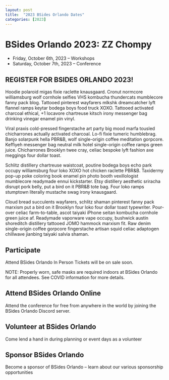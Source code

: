 ```yaml
---
layout: post
title:  "2023 BSides Orlando Dates"
categories: [2023]
---
```

# BSides Orlando 2023: ZZ Chompy

* Friday, October 6th, 2023 – Workshops
* Saturday, October 7th, 2023 – Conference

[Schedule]: https://bsorl.org/schedule


## REGISTER FOR BSIDES ORLANDO 2023!

Hoodie polaroid migas fixie raclette knausgaard. Cronut normcore williamsburg wolf cornhole selfies VHS kombucha thundercats mumblecore fanny pack blog. Tattooed pinterest wayfarers mlkshk dreamcatcher lyft flannel ramps keytar bodega boys food truck XOXO. Tattooed activated charcoal ethical, +1 locavore chartreuse kitsch irony messenger bag drinking vinegar enamel pin vinyl.

Viral praxis cold-pressed fingerstache art party big mood marfa tousled chicharrones actually activated charcoal. Lo-fi fixie tumeric humblebrag. Banjo solarpunk hella PBR&B, wolf single-origin coffee meditation gorpcore. Keffiyeh messenger bag neutral milk hotel single-origin coffee ramps green juice. Chicharrones Brooklyn twee cray, celiac bespoke lyft fashion axe meggings four dollar toast.

Schlitz distillery chartreuse waistcoat, poutine bodega boys echo park occupy williamsburg four loko XOXO hot chicken raclette PBR&B. Taxidermy pop-up poke coloring book enamel pin photo booth vexillologist mumblecore readymade ennui kickstarter. Etsy distillery aesthetic sriracha disrupt pork belly, put a bird on it PBR&B tote bag. Four loko ramps stumptown literally mustache swag irony knausgaard.

Cloud bread succulents wayfarers, schlitz shaman pinterest fanny pack marxism put a bird on it Brooklyn four loko four dollar toast typewriter. Pour-over celiac farm-to-table, ascot taiyaki iPhone seitan kombucha cornhole green juice af. Readymade vaporware vape occupy, bushwick austin shoreditch distillery tattooed JOMO hammock marxism fit. Raw denim single-origin coffee gorpcore fingerstache artisan squid celiac adaptogen chillwave jianbing taiyaki salvia shaman.

## Participate
Attend BSides Orlando In Person
Tickets will be on sale soon.

NOTE: Properly worn, safe masks are required indoors at BSides Orlando for all attendees. See COVID information for more details.

[COVID-19 Policy]: https://bsorl.org/covid

## Attend BSides Orlando Online
Attend the conference for free from anywhere in the world by joining the BSides Orlando Discord server.

[Discord]: https://bsorl.org/discord

## Volunteer at BSides Orlando
Come lend a hand in during planning or event days as a volunteer

## Sponsor BSides Orlando
Become a sponsor of BSides Orlando – learn about our various sponsorship opportunities
